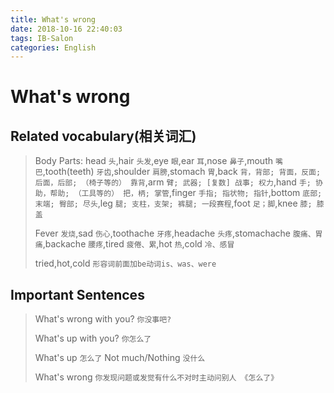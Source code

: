 ```yaml
---
title: What's wrong
date: 2018-10-16 22:40:03
tags: IB-Salon
categories: English
---
```



# What's wrong


## Related vocabulary(相关词汇)

> Body Parts: head `头`,hair `头发`,eye `眼`,ear `耳`,nose `鼻子`,mouth `嘴巴`,tooth(teeth) `牙齿`,shoulder `肩膀`,stomach `胃`,back `背，背部; 背面，反面; 后面，后部; （椅子等的） 靠背`,arm `臂; 武器; [复数] 战事; 权力`,hand `手; 协助，帮助; （工具等的） 把，柄; 掌管`,finger `手指; 指状物; 指针`,bottom `底部; 末端; 臀部; 尽头`,leg `腿; 支柱，支架; 裤腿; 一段赛程`,foot `足；脚`,knee `膝; 膝盖`
> 
> Fever `发烧`,sad `伤心`,toothache `牙疼`,headache `头疼`,stomachache `腹痛、胃痛`,backache `腰疼`,tired `疲倦、累`,hot `热`,cold `冷、感冒`
> 
> tried,hot,cold `形容词前面加be动词is、was、were`

## Important Sentences

> What's wrong with you? `你没事吧?`
> 
> What's up with you? `你怎么了`
> 
> What's up `怎么了` Not much/Nothing `没什么`
> 
> What's wrong `你发现问题或发觉有什么不对时主动问别人 《怎么了》`


